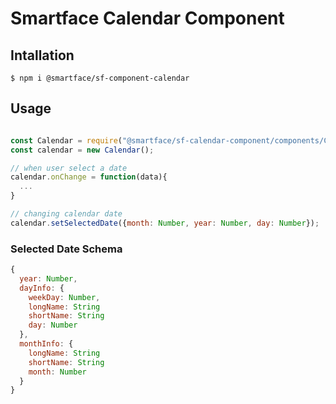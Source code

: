 # Smartface Calendar Component

## Intallation
``` $ npm i @smartface/sf-component-calendar ```

## Usage
```js 

const Calendar = require("@smartface/sf-calendar-component/components/Calendar");
const calendar = new Calendar();

// when user select a date
calendar.onChange = function(data){
  ...
}

// changing calendar date
calendar.setSelectedDate({month: Number, year: Number, day: Number});
```

### Selected Date Schema

```js
{ 
  year: Number,
  dayInfo: {
    weekDay: Number,
    longName: String
    shortName: String
    day: Number
  },
  monthInfo: {
    longName: String
    shortName: String
    month: Number
  }
}

```
